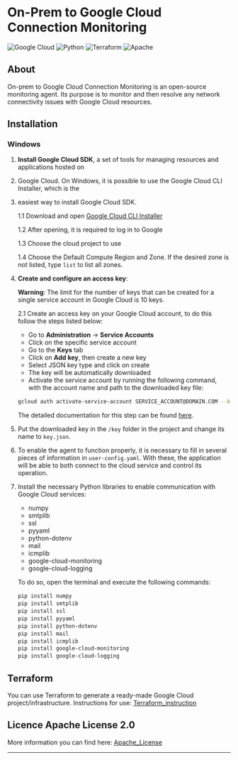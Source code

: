 # On-Prem to Google Cloud Connection Monitoring

![Google Cloud](https://img.shields.io/badge/GoogleCloud-%234285F4.svg?style=for-the-badge&logo=google-cloud&logoColor=white)
![Python](https://img.shields.io/badge/python-3670A0?style=for-the-badge&logo=python&logoColor=ffdd54)
![Terraform](https://img.shields.io/badge/terraform-%235835CC.svg?style=for-the-badge&logo=terraform&logoColor=white)
![Apache](https://img.shields.io/badge/apache-%23D42029.svg?style=for-the-badge&logo=apache&logoColor=white)



## About

On-prem to Google Cloud Connection Monitoring is an open-source monitoring agent. Its purpose is to 
monitor and then resolve any network connectivity issues with Google Cloud resources.

## Installation

### Windows

1. **Install Google Cloud SDK**, a set of tools for managing resources and applications hosted on 
2. Google Cloud. On Windows, it is possible to use the Google Cloud CLI Installer, which is the 
3. easiest way to install Google Cloud SDK.

    1.1 Download and open [Google Cloud CLI Installer](https://dl.google.com/dl/cloudsdk/channels/rapid/GoogleCloudSDKInstaller.exe)

    1.2 After opening, it is required to log in to Google

    1.3 Choose the cloud project to use

    1.4 Choose the Default Compute Region and Zone. If the desired zone is not listed, type `list`
   to list all zones.

2. **Create and configure an access key**:

    **Warning**: The limit for the number of keys that can be created for a single service account in Google Cloud is 10 keys.

    2.1 Create an access key on your Google Cloud account, to do this follow the steps listed below:

    - Go to **Administration** -> **Service Accounts**
    - Click on the specific service account
    - Go to the **Keys** tab
    - Click on **Add key**, then create a new key
    - Select JSON key type and click on create
    - The key will be automatically downloaded
    - Activate the service account by running the following command, with the account name and path to the downloaded key file:
    
    ```bash
    gcloud auth activate-service-account SERVICE_ACCOUNT@DOMAIN.COM --key-file=/path/key.json
    ```

    The detailed documentation for this step can be found [here](https://cloud.google.com/sdk/gcloud/reference/auth/activate-service-account).

3. Put the downloaded key in the `/key` folder in the project and change its name to `key.json`.

4. To enable the agent to function properly, it is necessary to fill in several pieces of information in `user-config.yaml`. With these, the application will be able to both connect to the cloud service and control its operation.

5. Install the necessary Python libraries to enable communication with Google Cloud services:
    - numpy
    - smtplib
    - ssl
    - pyyaml
    - python-dotenv
    - mail
    - icmplib
    - google-cloud-monitoring
    - google-cloud-logging

    To do so, open the terminal and execute the following commands:

    ```bash
    pip install numpy
    pip install smtplib
    pip install ssl
    pip install pyyaml
    pip install python-dotenv
    pip install mail
    pip install icmplib
    pip install google-cloud-monitoring
    pip install google-cloud-logging
    ```

## Terraform
You can use Terraform to generate a ready-made Google Cloud project/infrastructure. 
Instructions for use: [Terraform_instruction]()

## Licence Apache License 2.0
More information you can find here: [Apache_License](https://github.com/SQTX/On-Prem_to_Google_Cloud_Connection_Monitoring/blob/main/LICENSE)

---

[//]: # (<p align="center">)
[//]: # (  <img src="https://github.com/SQTX/U2F_arduino_key/blob/main/img/btn+rc.png?">)
[//]: # (</p>)